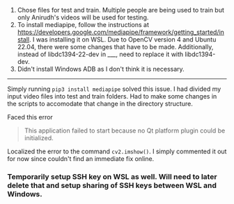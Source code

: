 1. Chose files for test and train. Multiple people are being used to train but only Anirudh's videos will be used for testing.
2. To install mediapipe, follow the instructions at https://developers.google.com/mediapipe/framework/getting_started/install. I was installing it on WSL. Due to OpenCV version 4 and Ubuntu 22.04, there were some changes that have to be made. Additionally, instead of libdc1394-22-dev in ___, need to replace it with libdc1394-dev. 
3. Didn't install Windows ADB as I don't think it is necessary.

---
Simply running `pip3 install mediapipe` solved this issue.
I had divided my input video files into test and train folders. Had to make some changes in the scripts to accomodate that change in the directory structure.

Faced this error
> This application failed to start because no Qt platform plugin could be initialized.

Localized the error to the command `cv2.imshow()`. I simply commented it out for now since couldn't find an immediate fix online.


### Temporarily setup SSH key on WSL as well. Will need to later delete that and setup sharing of SSH keys between WSL and Windows.